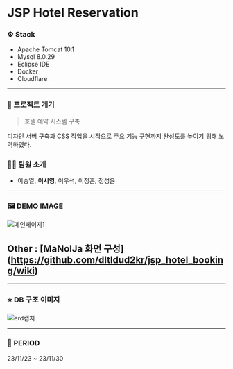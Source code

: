 # JSP Hotel Reservation


### ⚙️ Stack
- Apache Tomcat 10.1
- Mysql 8.0.29
- Eclipse IDE
- Docker
- Cloudflare 

---

### 📝 프로젝트 계기

> 호텔 예약 시스템 구축

디자인 서버 구축과 CSS 작업을 시작으로 주요 기능 구현까지 완성도를 높이기 위해 노력하였다.


### 🙋‍♂️ 팀원 소개
- 이승열, **이시영**, 이우석, 이정훈, 정성윤

---

### 🖼️ DEMO IMAGE
![메인페이지1](https://github.com/dltldud2kr/jsp_hotel_booking/assets/105353307/e04643f5-d71d-499f-a452-20524d3ff706)

## Other : [MaNolJa 화면 구성] (https://github.com/dltldud2kr/jsp_hotel_booking/wiki)

---


### ⭐ DB 구조 이미지
![erd캡처](https://github.com/dltldud2kr/jsp_hotel_booking/assets/105353307/776212d0-019f-4fea-85c3-94de2eb293c4)


---


### 🚀 PERIOD

23/11/23 ~ 23/11/30
